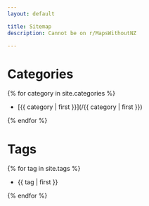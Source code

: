 ```yaml
---
layout: default

title: Sitemap
description: Cannot be on r/MapsWithoutNZ

---
```


# Categories

{% for category in site.categories %}

* [{{ category | first }}](/{{ category | first }})

{% endfor %}

# Tags

{% for tag in site.tags %}

* {{ tag | first }}

{% endfor %}
